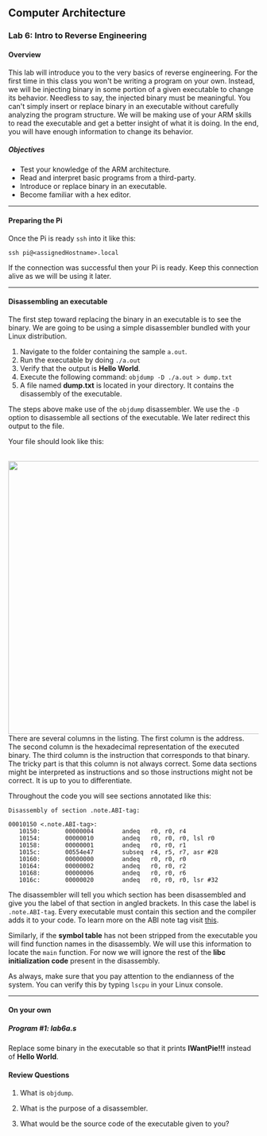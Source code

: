 ## Computer Architecture
### Lab 6: Intro to Reverse Engineering

#### Overview
This lab will introduce you to the very basics of reverse engineering. For the first time in this class you won't be writing a program on your own. Instead, we will be injecting binary in some portion of a given executable to change its behavior. Needless to say, the injected binary must be meaningful. You can't simply insert or replace binary in an executable without carefully analyzing the program structure. We will be making use of your ARM skills to read the executable and get a better insight of what it is doing. In the end, you will have enough information to change its behavior.

##### Objectives
* Test your knowledge of the ARM architecture.
* Read and interpret basic programs from a third-party.
* Introduce or replace binary in an executable.
* Become familiar with a hex editor.

---

#### Preparing the Pi
Once the Pi is ready `ssh` into it like this:

```console
ssh pi@<assignedHostname>.local
```

If the connection was successful then your Pi is ready. Keep this connection alive as we will be using it later.

----

#### Disassembling an executable
The first step toward replacing the binary in an executable is to see the binary. We are going to be using a simple disassembler bundled with your Linux distribution.

1. Navigate to the folder containing the sample `a.out`.
2. Run the executable by doing `./a.out`
3. Verify that the output is **Hello World**.
4. Execute the following command: `objdump -D ./a.out > dump.txt`
5. A file named **dump.txt** is located in your directory. It contains the disassembly of the executable.

The steps above make use of the `objdump` disassembler. We use the `-D` option to disassemble all sections of the executable. We later redirect this output to the file.

Your file should look like this:

<br>
<img src="https://github.com/xaviermerino/ECE4551-Computer-Architecture/blob/master/Lab-6/dump.png?raw=true" width="550">

<br>
There are several columns in the listing. The first column is the address. The second column is the hexadecimal representation of the executed binary. The third column is the instruction that corresponds to that binary. The tricky part is that this column is not always correct. Some data sections might be interpreted as instructions and so those instructions might not be correct. It is up to you to differentiate.

Throughout the code you will see sections annotated like this:

```
Disassembly of section .note.ABI-tag:

00010150 <.note.ABI-tag>:
   10150:       00000004        andeq   r0, r0, r4
   10154:       00000010        andeq   r0, r0, r0, lsl r0
   10158:       00000001        andeq   r0, r0, r1
   1015c:       00554e47        subseq  r4, r5, r7, asr #28
   10160:       00000000        andeq   r0, r0, r0
   10164:       00000002        andeq   r0, r0, r2
   10168:       00000006        andeq   r0, r0, r6
   1016c:       00000020        andeq   r0, r0, r0, lsr #32
```

The disassembler will tell you which section has been disassembled and give you the label of that section in angled brackets. In this case the label is `.note.ABI-tag`. Every executable must contain this section and the compiler adds it to your code. To learn more on the ABI note tag visit [this](https://refspecs.linuxfoundation.org/LSB_1.2.0/gLSB/noteabitag.html).

Similarly, if the **symbol table** has not been stripped from the executable you will find function names in the disassembly. We will use this information to locate the `main` function. For now we will ignore the rest of the **libc initialization code** present in the disassembly.

As always, make sure that you pay attention to the endianness of the system. You can verify this by typing `lscpu` in your Linux console.

---

#### On your own

##### Program #1: lab6a.s
Replace some binary in the executable so that it prints **IWantPie!!!** instead of **Hello World**.

#### Review Questions

1. What is `objdump`.

2. What is the purpose of a disassembler.

3. What would be the source code of the executable given to you?
